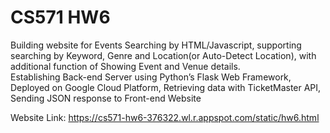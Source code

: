 # CS571 HW6
Building website for Events Searching by HTML/Javascript, supporting searching by Keyword, Genre
and Location(or Auto-Detect Location), with additional function of Showing Event and Venue details.\
Establishing Back-end Server using Python’s Flask Web Framework, Deployed on Google Cloud
Platform, Retrieving data with TicketMaster API, Sending JSON response to Front-end Website

Website Link: https://cs571-hw6-376322.wl.r.appspot.com/static/hw6.html
